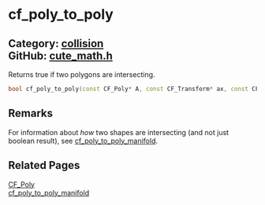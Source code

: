 [](../header.md ':include')

# cf_poly_to_poly

Category: [collision](https://github.com/RandyGaul/cute_framework/blob/master/docs/api_reference?id=collision)  
GitHub: [cute_math.h](https://github.com/RandyGaul/cute_framework/blob/master/include/cute_math.h)  
---

Returns true if two polygons are intersecting.

```cpp
bool cf_poly_to_poly(const CF_Poly* A, const CF_Transform* ax, const CF_Poly* B, const CF_Transform* bx);
```

## Remarks

For information about _how_ two shapes are intersecting (and not just boolean result), see [cf_poly_to_poly_manifold](https://github.com/RandyGaul/cute_framework/blob/master/docs/collision/cf_poly_to_poly_manifold.md).

## Related Pages

[CF_Poly](https://github.com/RandyGaul/cute_framework/blob/master/docs/collision/cf_poly.md)  
[cf_poly_to_poly_manifold](https://github.com/RandyGaul/cute_framework/blob/master/docs/collision/cf_poly_to_poly_manifold.md)  
